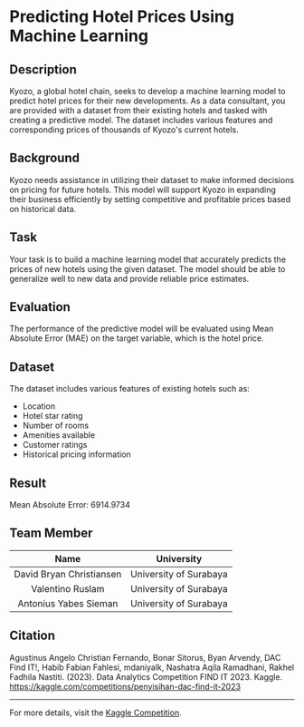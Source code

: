 # Predicting Hotel Prices Using Machine Learning

## Description
Kyozo, a global hotel chain, seeks to develop a machine learning model to predict hotel prices for their new developments. As a data consultant, you are provided with a dataset from their existing hotels and tasked with creating a predictive model. The dataset includes various features and corresponding prices of thousands of Kyozo's current hotels.

## Background
Kyozo needs assistance in utilizing their dataset to make informed decisions on pricing for future hotels. This model will support Kyozo in expanding their business efficiently by setting competitive and profitable prices based on historical data.

## Task
Your task is to build a machine learning model that accurately predicts the prices of new hotels using the given dataset. The model should be able to generalize well to new data and provide reliable price estimates.

## Evaluation
The performance of the predictive model will be evaluated using Mean Absolute Error (MAE) on the target variable, which is the hotel price.

## Dataset
The dataset includes various features of existing hotels such as:
- Location
- Hotel star rating
- Number of rooms
- Amenities available
- Customer ratings
- Historical pricing information

## Result

Mean Absolute Error: 6914.9734

## Team Member
| Name | University |
|:----------------:|---------------------------|
| David Bryan Christiansen | University of Surabaya |
| Valentino Ruslam | University of Surabaya |
| Antonius Yabes Sieman | University of Surabaya |

## Citation
Agustinus Angelo Christian Fernando, Bonar Sitorus, Byan Arvendy, DAC Find IT!, Habib Fabian Fahlesi, mdaniyalk, Nashatra Aqila Ramadhani, Rakhel Fadhila Nastiti. (2023). Data Analytics Competition FIND IT 2023. Kaggle. https://kaggle.com/competitions/penyisihan-dac-find-it-2023

---

For more details, visit the [Kaggle Competition](https://kaggle.com/competitions/penyisihan-dac-find-it-2023).
